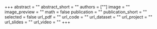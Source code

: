 +++
abstract = ""
abstract_short = ""
authors = [""]
image = ""
image_preview = ""
math = false
publication = ""
publication_short = ""
selected = false
url_pdf = ""
url_code = ""
url_dataset = ""
url_project = ""
url_slides = ""
url_video = ""
+++
